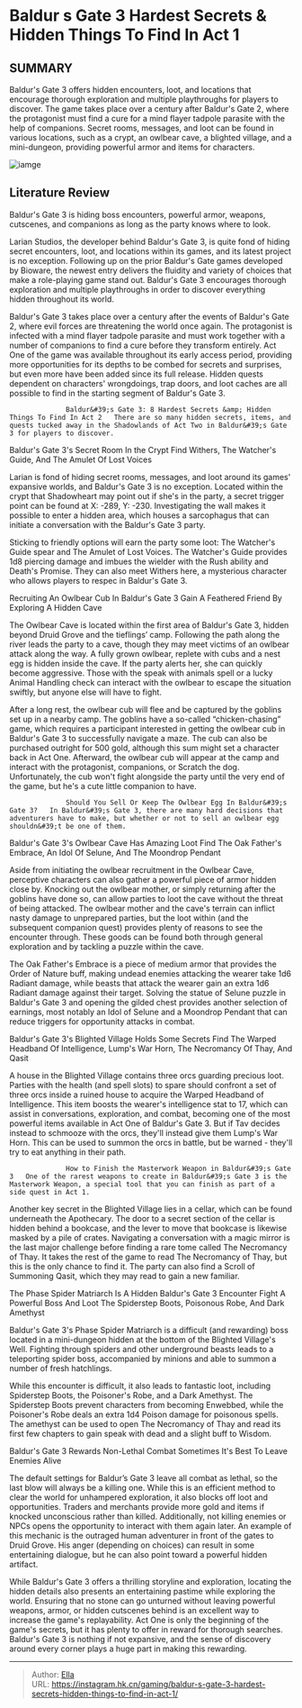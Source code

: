 # Baldur s Gate 3 Hardest Secrets &amp; Hidden Things To Find In Act 1


## SUMMARY 



  Baldur&#39;s Gate 3 offers hidden encounters, loot, and locations that encourage thorough exploration and multiple playthroughs for players to discover.   The game takes place over a century after Baldur&#39;s Gate 2, where the protagonist must find a cure for a mind flayer tadpole parasite with the help of companions.   Secret rooms, messages, and loot can be found in various locations, such as a crypt, an owlbear cave, a blighted village, and a mini-dungeon, providing powerful armor and items for characters.  

![iamge](https://static1.srcdn.com/wordpress/wp-content/uploads/2021/12/Baldurs-Gate-3-Hardest-Secrets-Things-To-Find-In-Act-1.jpg)

## Literature Review

Baldur&#39;s Gate 3 is hiding boss encounters, powerful armor, weapons, cutscenes, and companions as long as the party knows where to look. 




Larian Studios, the developer behind Baldur&#39;s Gate 3, is quite fond of hiding secret encounters, loot, and locations within its games, and its latest project is no exception. Following up on the prior Baldur&#39;s Gate games developed by Bioware, the newest entry delivers the fluidity and variety of choices that make a role-playing game stand out. Baldur&#39;s Gate 3 encourages thorough exploration and multiple playthroughs in order to discover everything hidden throughout its world.




Baldur&#39;s Gate 3 takes place over a century after the events of Baldur&#39;s Gate 2, where evil forces are threatening the world once again. The protagonist is infected with a mind flayer tadpole parasite and must work together with a number of companions to find a cure before they transform entirely. Act One of the game was available throughout its early access period, providing more opportunities for its depths to be combed for secrets and surprises, but even more have been added since its full release. Hidden quests dependent on characters&#39; wrongdoings, trap doors, and loot caches are all possible to find in the starting segment of Baldur&#39;s Gate 3.

                  Baldur&#39;s Gate 3: 8 Hardest Secrets &amp; Hidden Things To Find In Act 2   There are so many hidden secrets, items, and quests tucked away in the Shadowlands of Act Two in Baldur&#39;s Gate 3 for players to discover.   


 Baldur&#39;s Gate 3&#39;s Secret Room In the Crypt 
Find Withers, The Watcher&#39;s Guide, And The Amulet Of Lost Voices
         




Larian is fond of hiding secret rooms, messages, and loot around its games&#39; expansive worlds, and Baldur&#39;s Gate 3 is no exception. Located within the crypt that Shadowheart may point out if she&#39;s in the party, a secret trigger point can be found at X: -289, Y: -230. Investigating the wall makes it possible to enter a hidden area, which houses a sarcophagus that can initiate a conversation with the Baldur&#39;s Gate 3 party.

Sticking to friendly options will earn the party some loot: The Watcher&#39;s Guide spear and The Amulet of Lost Voices. The Watcher&#39;s Guide provides 1d8 piercing damage and imbues the wielder with the Rush ability and Death&#39;s Promise. They can also meet Withers here, a mysterious character who allows players to respec in Baldur&#39;s Gate 3.



 Recruiting An Owlbear Cub In Baldur&#39;s Gate 3 
Gain A Feathered Friend By Exploring A Hidden Cave
          




The Owlbear Cave is located within the first area of Baldur&#39;s Gate 3, hidden beyond Druid Grove and the tieflings’ camp. Following the path along the river leads the party to a cave, though they may meet victims of an owlbear attack along the way. A fully grown owlbear, replete with cubs and a nest egg is hidden inside the cave. If the party alerts her, she can quickly become aggressive. Those with the speak with animals spell or a lucky Animal Handling check can interact with the owlbear to escape the situation swiftly, but anyone else will have to fight.

After a long rest, the owlbear cub will flee and be captured by the goblins set up in a nearby camp. The goblins have a so-called “chicken-chasing” game, which requires a participant interested in getting the owlbear cub in Baldur&#39;s Gate 3 to successfully navigate a maze. The cub can also be purchased outright for 500 gold, although this sum might set a character back in Act One. Afterward, the owlbear cub will appear at the camp and interact with the protagonist, companions, or Scratch the dog. Unfortunately, the cub won&#39;t fight alongside the party until the very end of the game, but he&#39;s a cute little companion to have.




                  Should You Sell Or Keep The Owlbear Egg In Baldur&#39;s Gate 3?   In Baldur&#39;s Gate 3, there are many hard decisions that adventurers have to make, but whether or not to sell an owlbear egg shouldn&#39;t be one of them.    



 Baldur&#39;s Gate 3&#39;s Owlbear Cave Has Amazing Loot 
Find The Oak Father&#39;s Embrace, An Idol Of Selune, And The Moondrop Pendant
          

Aside from initiating the owlbear recruitment in the Owlbear Cave, perceptive characters can also gather a powerful piece of armor hidden close by. Knocking out the owlbear mother, or simply returning after the goblins have done so, can allow parties to loot the cave without the threat of being attacked. The owlbear mother and the cave&#39;s terrain can inflict nasty damage to unprepared parties, but the loot within (and the subsequent companion quest) provides plenty of reasons to see the encounter through. These goods can be found both through general exploration and by tackling a puzzle within the cave.




The Oak Father&#39;s Embrace is a piece of medium armor that provides the Order of Nature buff, making undead enemies attacking the wearer take 1d6 Radiant damage, while beasts that attack the wearer gain an extra 1d6 Radiant damage against their target. Solving the statue of Selune puzzle in Baldur&#39;s Gate 3 and opening the gilded chest provides another selection of earnings, most notably an Idol of Selune and a Moondrop Pendant that can reduce triggers for opportunity attacks in combat.



 Baldur&#39;s Gate 3&#39;s Blighted Village Holds Some Secrets 
Find The Warped Headband Of Intelligence, Lump&#39;s War Horn, The Necromancy Of Thay, And Qasit
          

A house in the Blighted Village contains three orcs guarding precious loot. Parties with the health (and spell slots) to spare should confront a set of three orcs inside a ruined house to acquire the Warped Headband of Intelligence. This item boosts the wearer&#39;s intelligence stat to 17, which can assist in conversations, exploration, and combat, becoming one of the most powerful items available in Act One of Baldur&#39;s Gate 3. But if Tav decides instead to schmooze with the orcs, they&#39;ll instead give them Lump&#39;s War Horn. This can be used to summon the orcs in battle, but be warned - they&#39;ll try to eat anything in their path.




                  How to Finish the Masterwork Weapon in Baldur&#39;s Gate 3   One of the rarest weapons to create in Baldur&#39;s Gate 3 is the Masterwork Weapon, a special tool that you can finish as part of a side quest in Act 1.   

Another key secret in the Blighted Village lies in a cellar, which can be found underneath the Apothecary. The door to a secret section of the cellar is hidden behind a bookcase, and the lever to move that bookcase is likewise masked by a pile of crates. Navigating a conversation with a magic mirror is the last major challenge before finding a rare tome called The Necromancy of Thay. It takes the rest of the game to read The Necromancy of Thay, but this is the only chance to find it. The party can also find a Scroll of Summoning Qasit, which they may read to gain a new familiar.



 The Phase Spider Matriarch Is A Hidden Baldur&#39;s Gate 3 Encounter 
Fight A Powerful Boss And Loot The Spiderstep Boots, Poisonous Robe, And Dark Amethyst
          




Baldur&#39;s Gate 3&#39;s Phase Spider Matriarch is a difficult (and rewarding) boss located in a mini-dungeon hidden at the bottom of the Blighted Village&#39;s Well. Fighting through spiders and other underground beasts leads to a teleporting spider boss, accompanied by minions and able to summon a number of fresh hatchlings.

While this encounter is difficult, it also leads to fantastic loot, including Spiderstep Boots, the Poisoner&#39;s Robe, and a Dark Amethyst. The Spiderstep Boots prevent characters from becoming Enwebbed, while the Poisoner&#39;s Robe deals an extra 1d4 Poison damage for poisonous spells. The amethyst can be used to open The Necromancy of Thay and read its first few chapters to gain speak with dead and a slight buff to Wisdom.



 Baldur&#39;s Gate 3 Rewards Non-Lethal Combat 
Sometimes It&#39;s Best To Leave Enemies Alive
         




The default settings for Baldur’s Gate 3 leave all combat as lethal, so the last blow will always be a killing one. While this is an efficient method to clear the world for unhampered exploration, it also blocks off loot and opportunities. Traders and merchants provide more gold and items if knocked unconscious rather than killed. Additionally, not killing enemies or NPCs opens the opportunity to interact with them again later. An example of this mechanic is the outraged human adventurer in front of the gates to Druid Grove. His anger (depending on choices) can result in some entertaining dialogue, but he can also point toward a powerful hidden artifact.

While Baldur&#39;s Gate 3 offers a thrilling storyline and exploration, locating the hidden details also presents an entertaining pastime while exploring the world. Ensuring that no stone can go unturned without leaving powerful weapons, armor, or hidden cutscenes behind is an excellent way to increase the game&#39;s replayability. Act One is only the beginning of the game&#39;s secrets, but it has plenty to offer in reward for thorough searches. Baldur&#39;s Gate 3 is nothing if not expansive, and the sense of discovery around every corner plays a huge part in making this rewarding.






---

> Author: [Ella](https://instagram.hk.cn/)  
> URL: https://instagram.hk.cn/gaming/baldur-s-gate-3-hardest-secrets-hidden-things-to-find-in-act-1/  

